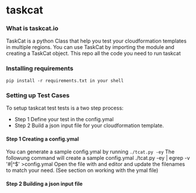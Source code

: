 # taskcat
### What is taskcat.io
TaskCat is a python Class that help you test your cloudformation templates in multiple regions. You can use TaskCat by importing the module and creating a TaskCat object. This repo all the code you need to run taskcat

### Installing requirements
    pip install -r requirements.txt in your shell

### Setting up Test Cases 
To setup taskcat test tests is a two step process:
* Step 1 Define your test in the config.ymal
* Step 2 Build a json input file for your cloudformation template.

#### Step 1 Creating a config.ymal
You can generate a sample config.ymal by running `./tcat.py -ey`
The followung command will create a sample config.ymal
   ./tcat.py -ey | egrep -v '#|^$'  >config.ymal
Open the file with and editor and update the filenames to match your need. (See section on working with the ymal file)

#### Step 2 Building a json input file
